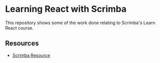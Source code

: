 # Learning React with Scrimba

This repository shows some of the work done relating to Scrimba's Learn React course.


## Resources

 - [Scrimba Resource](https://scrimba.com/learn-react-c0e)

